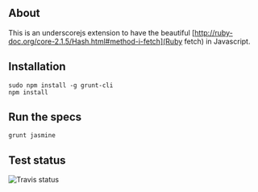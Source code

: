 ## About

This is an underscorejs extension to have the beautiful [http://ruby-doc.org/core-2.1.5/Hash.html#method-i-fetch](Ruby fetch) in Javascript.

## Installation

    sudo npm install -g grunt-cli
    npm install

## Run the specs

    grunt jasmine

## Test status

![Travis status](https://api.travis-ci.org/mottalrd/underscore-fetch.svg?branch=master)
